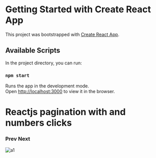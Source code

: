 # Getting Started with Create React App

This project was bootstrapped with [Create React App](https://github.com/facebook/create-react-app).

## Available Scripts

In the project directory, you can run:

### `npm start`

Runs the app in the development mode.\
Open [http://localhost:3000](http://localhost:3000) to view it in the browser.

# Reactjs   pagination with and numbers clicks 
### Prev   Next 

![a1](https://user-images.githubusercontent.com/49260446/133207899-7652bceb-8a88-4f45-9730-ff6ea45a76c7.PNG)
